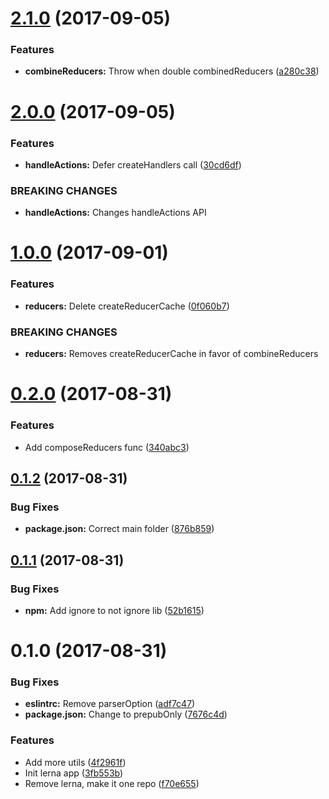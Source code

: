 <a name="2.1.0"></a>
# [2.1.0](https://github.com/BerkeleyTrue/berkeleys-redux-utils/compare/v2.0.0...v2.1.0) (2017-09-05)


### Features

* **combineReducers:** Throw when double combinedReducers ([a280c38](https://github.com/BerkeleyTrue/berkeleys-redux-utils/commit/a280c38))



<a name="2.0.0"></a>
# [2.0.0](https://github.com/BerkeleyTrue/berkeleys-redux-utils/compare/v1.0.0...v2.0.0) (2017-09-05)


### Features

* **handleActions:** Defer createHandlers call ([30cd6df](https://github.com/BerkeleyTrue/berkeleys-redux-utils/commit/30cd6df))


### BREAKING CHANGES

* **handleActions:** Changes handleActions API



<a name="1.0.0"></a>
# [1.0.0](https://github.com/BerkeleyTrue/berkeleys-redux-utils/compare/v0.2.0...v1.0.0) (2017-09-01)


### Features

* **reducers:** Delete createReducerCache ([0f060b7](https://github.com/BerkeleyTrue/berkeleys-redux-utils/commit/0f060b7))


### BREAKING CHANGES

* **reducers:** Removes createReducerCache in favor of combineReducers



<a name="0.2.0"></a>
# [0.2.0](https://github.com/BerkeleyTrue/berkeleys-redux-utils/compare/v0.1.2...v0.2.0) (2017-08-31)


### Features

* Add composeReducers func ([340abc3](https://github.com/BerkeleyTrue/berkeleys-redux-utils/commit/340abc3))



<a name="0.1.2"></a>
## [0.1.2](https://github.com/BerkeleyTrue/berkeleys-redux-utils/compare/v0.1.1...v0.1.2) (2017-08-31)


### Bug Fixes

* **package.json:** Correct main folder ([876b859](https://github.com/BerkeleyTrue/berkeleys-redux-utils/commit/876b859))



<a name="0.1.1"></a>
## [0.1.1](https://github.com/BerkeleyTrue/berkeleys-redux-utils/compare/v0.1.0...v0.1.1) (2017-08-31)


### Bug Fixes

* **npm:** Add ignore to not ignore lib ([52b1615](https://github.com/BerkeleyTrue/berkeleys-redux-utils/commit/52b1615))



<a name="0.1.0"></a>
# 0.1.0 (2017-08-31)


### Bug Fixes

* **eslintrc:** Remove parserOption ([adf7c47](https://github.com/BerkeleyTrue/berkeleys-redux-utils/commit/adf7c47))
* **package.json:** Change to prepubOnly ([7676c4d](https://github.com/BerkeleyTrue/berkeleys-redux-utils/commit/7676c4d))


### Features

* Add more utils ([4f2961f](https://github.com/BerkeleyTrue/berkeleys-redux-utils/commit/4f2961f))
* Init lerna app ([3fb553b](https://github.com/BerkeleyTrue/berkeleys-redux-utils/commit/3fb553b))
* Remove lerna, make it one repo ([f70e655](https://github.com/BerkeleyTrue/berkeleys-redux-utils/commit/f70e655))



